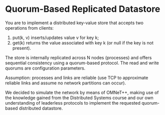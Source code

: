 # Quorum-Based Replicated Datastore

You are to implement a distributed key-value store that accepts two operations from clients:
1) put(k, v) inserts/updates value v for key k;
2) get(k) returns the value associated with key k (or null if the key is not present).

The store is internally replicated across N nodes (processes) and offers sequential consistency using a quorum-based protocol. The read and write quorums are configuration parameters.

Assumption: processes and links are reliable (use TCP to approximate reliable links and assume no network partitions can occur).

We decided to simulate the network by means of OMNeT++, making use of the knowledge gained from the Distributed Systems course and our own understanding of leaderless protocols to implement the requested quorum-based distributed datastore.
